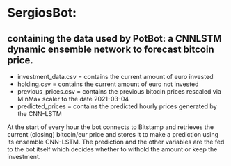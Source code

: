 # SergiosBot: 
## containing the data used by PotBot: a CNNLSTM dynamic ensemble network to forecast bitcoin price. 

* investment_data.csv = contains the current amount of euro invested
* holding.csv = contains the current amount of euro not invested
* previous_prices.csv = contains the previous bitocin prices rescaled via MInMax scaler to the date 2021-03-04
* predicted_prices = contains the predicted hourly prices generated by the CNN-LSTM

At the start of every hour the bot connects to Bitstamp and retrieves the current (closing) bitcoin/eur price and stores it to 
make a prediction using its ensemble CNN-LSTM. The prediction and the other variables are the fed to the bot itself which decides 
whether to withold the amount or keep the investment. 
